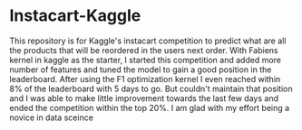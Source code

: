 # Instacart-Kaggle
This repository is for Kaggle's instacart competition to predict what are all the products that will be reordered in the users next order. With Fabiens kernel in kaggle as the starter, I started this competition and added more number of features and tuned the model to gain a good position in the leaderboard. After using the F1 optimization kernel I even reached within 8% of the leaderboard with 5 days to go. But couldn't maintain that position and I was able to make little improvement towards the last few days and ended the competition within the top 20%. I am glad with my effort being a novice in data sceince
